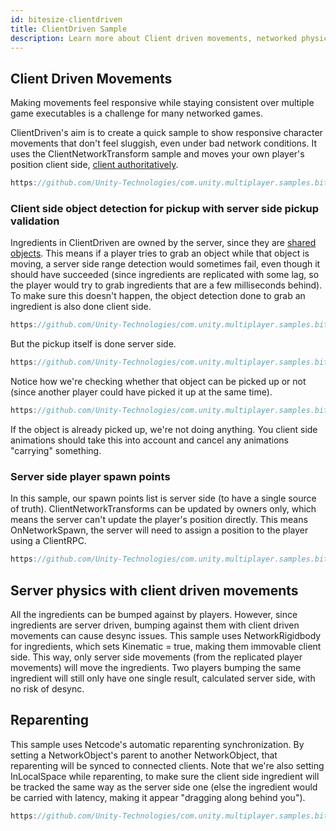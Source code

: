 ```yaml
---
id: bitesize-clientdriven
title: ClientDriven Sample
description: Learn more about Client driven movements, networked physics, spawning vs statically placed objects, object reparenting
---
```


## Client Driven Movements
Making movements feel responsive while staying consistent over multiple game executables is a challenge for many networked games.

ClientDriven's aim is to create a quick sample to show responsive character movements that don't feel sluggish, even under bad network conditions.
It uses the ClientNetworkTransform sample and moves your own player's position client side, [client authoritatively](dealing-with-latency.md#allow-low-impact-client-authority). 

```csharp reference
https://github.com/Unity-Technologies/com.unity.multiplayer.samples.bitesize/blob/9854697081df4962dd525d7c3bd65f9f88c7ee60/Basic/ClientDriven/Assets/Scripts/ClientPlayerMove.cs#L57-L64
```

### Client side object detection for pickup with server side pickup validation 
Ingredients in ClientDriven are owned by the server, since they are [shared objects](dealing-with-latency.md#issue-world-consistency). This means if a player tries to grab an object while that object is moving, a server side range detection would sometimes fail, even though it should have succeeded (since ingredients are replicated with some lag, so the player would try to grab ingredients that are a few milliseconds behind).
To make sure this doesn't happen, the object detection done to grab an ingredient is also done client side.

```csharp reference
https://github.com/Unity-Technologies/com.unity.multiplayer.samples.bitesize/blob/develop/Basic/ClientDriven/Assets/Scripts/ClientPlayerMove.cs#L66-L94
```

But the pickup itself is done server side.

```csharp reference
https://github.com/Unity-Technologies/com.unity.multiplayer.samples.bitesize/blob/996ac9785c4e825c0e4692f115c9b5f2b4c7c386/Basic/ClientDriven/Assets/Scripts/ServerPlayerMove.cs#L41-L69
```

Notice how we're checking whether that object can be picked up or not (since another player could have picked it up at the same time).

```csharp reference
https://github.com/Unity-Technologies/com.unity.multiplayer.samples.bitesize/blob/996ac9785c4e825c0e4692f115c9b5f2b4c7c386/Basic/ClientDriven/Assets/Scripts/ServerPlayerMove.cs#L45
```
If the object is already picked up, we're not doing anything. You client side animations should take this into account and cancel any animations "carrying" something.

### Server side player spawn points
In this sample, our spawn points list is server side (to have a single source of truth). 
ClientNetworkTransforms can be updated by owners only, which means the server can't update the player's position directly.
This means OnNetworkSpawn, the server will need to assign a position to the player using a ClientRPC.

```csharp reference
https://github.com/Unity-Technologies/com.unity.multiplayer.samples.bitesize/blob/0c9081b27e66879ce5742314c13ff69ac45ff02e/Basic/ClientDriven/Assets/Scripts/ServerPlayerMove.cs#L24-L37
```

## Server physics with client driven movements
All the ingredients can be bumped against by players. However, since ingredients are server driven, bumping against them with client driven movements can cause desync issues.
This sample uses NetworkRigidbody for ingredients, which sets Kinematic = true, making them immovable client side. This way, only server side movements (from the replicated player movements) will move the ingredients. Two players bumping the same ingredient will still only have one single result, calculated server side, with no risk of desync.

## Reparenting

This sample uses Netcode's automatic reparenting synchronization. By setting a NetworkObject's parent to another NetworkObject, that reparenting will be synced to connected clients.
Note that we're also setting InLocalSpace while reparenting, to make sure the client side ingredient will be tracked the same way as the server side one (else the ingredient would be carried with latency, making it appear "dragging along behind you").

```csharp reference
https://github.com/Unity-Technologies/com.unity.multiplayer.samples.bitesize/blob/0c9081b27e66879ce5742314c13ff69ac45ff02e/Basic/ClientDriven/Assets/Scripts/ServerPlayerMove.cs#L42-L54
```
